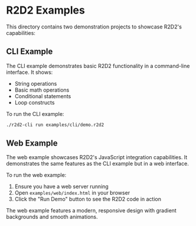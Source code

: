 # R2D2 Examples

This directory contains two demonstration projects to showcase R2D2's capabilities:

## CLI Example

The CLI example demonstrates basic R2D2 functionality in a command-line interface. It shows:
- String operations
- Basic math operations
- Conditional statements
- Loop constructs

To run the CLI example:
```bash
./r2d2-cli run examples/cli/demo.r2d2
```

## Web Example

The web example showcases R2D2's JavaScript integration capabilities. It demonstrates the same features as the CLI example but in a web interface.

To run the web example:
1. Ensure you have a web server running
2. Open `examples/web/index.html` in your browser
3. Click the "Run Demo" button to see the R2D2 code in action

The web example features a modern, responsive design with gradient backgrounds and smooth animations.
